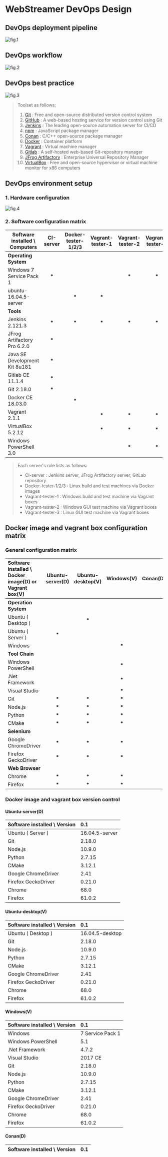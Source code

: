 # WebStreamer DevOps Design
## DevOps deployment pipeline
![fig.1](./draw.io/003-DevOps-pipeline.jpg)

## DevOps workflow
![fig.2](./draw.io/003-DevOps-workflow.jpg)

## DevOps best practice
![fig.3](./draw.io/003-DevOps-best-practice.jpg)
> Toolset as follows:
> 1. [Git](https://git-scm.com/) : Free and open-source distributed version control system
> 2. [GitHub](https://github.com/) : A web-based hosting service for version control using Git
> 3. [Jenkins](https://jenkins.io/) : The leading open-source automation server for CI/CD
> 4. [npm](https://www.npmjs.com/) : JavaScript package manager
> 5. [Conan](https://conan.io/) : C/C++ open-source package manager
> 6. [Docker](https://www.docker.com/) : Container platform
> 7. [Vagrant](https://www.vagrantup.com/) : Virtual machine manager
> 8. [Gitlab](https://about.gitlab.com/) : A self-hosted web-based Git-repository manager
> 9. [JFrog Artifactory](https://jfrog.com/artifactory/) : Enterprise Universal Repository Manager
> 10. [VirtualBox](https://www.virtualbox.org/) : Free and open-source hypervisor or virtual machine monitor for x86 computers

## DevOps environment setup
### 1. Hardware configuration
![fig.4](./draw.io/003-DevOps-environment.jpg)
### 2. Software configuration matrix
Software installed \ Computers | CI-server | Docker-tester-1/2/3 | Vagrant-tester-1 | Vagrant-tester-2 | Vagrant-tester-3
-------------------------------|:---------:|:-------------------:|:------:|:-------:|:----:
__Operating System__|||||
Windows 7 Service Pack 1|__*__|||__*__|__*__
ubuntu-16.04.5-server||__*__|__*__||
__Tools__|||||
Jenkins 2.121.3|__*__|__*__|__*__|__*__|__*__
JFrog Artifactory Pro 6.2.0|__*__||||
Java SE Development Kit 8u181|__*__||||
Gitlab CE 11.1.4|__*__||||
Git 2.18.0|__*__||||
Docker CE 18.03.0||__*__|||
Vagrant 2.1.1|||__*__|__*__|__*__
VirtualBox 5.2.12|||__*__|__*__|__*__
Windows PowerShell 3.0||||__*__|__*__

> Each server's role lists as follows:
> - CI-server : Jenkins server, JFrog Artifactory server, GitLab repository
> - Docker-tester-1/2/3 : Linux build and test machines via Docker images
> - Vagrant-tester-1 : Windows build and test machine via Vagrant boxes
> - Vagrant-tester-2 : Windows GUI test machine via Vagrant boxes
> - Vagrant-tester-3 : Linux GUI test machine via Vagrant boxes

## Docker image and vagrant box configuration matrix
### General configuration matrix
Software installed \ Docker image(D) or Vagrant box(V) | Ubuntu-server(D) | Ubuntu-desktop(V) | Windows(V) | Conan(D)
:------------------------------------------------------|:----------------:|:----------------:|:----------:|:--------:
__Operation System__||||
Ubuntu ( Desktop )||__*__||
Ubuntu ( Server )|__*__|||
Windows|||__*__|
__Tool Chain__||||
Windows PowerShell|||__*__|
.Net Framework|||__*__|
Visual Studio|||__*__|
Git|__*__|__*__|__*__|
Node.js|__*__|__*__|__*__|
Python|__*__|__*__|__*__|
CMake|__*__|__*__|__*__|
__Selenium__||||
Google ChromeDriver|__*__|__*__|__*__|
Firefox GeckoDriver|__*__|__*__|__*__|
__Web Browser__||||
Chrome|__*__|__*__|__*__|
Firefox|__*__|__*__|__*__|

### Docker image and vagrant box version control
#### Ubuntu-server(D)
Software installed \ Version | 0.1
:----------------------------|:----
Ubuntu ( Server )            | 16.04.5-server
Git                          | 2.18.0
Node.js                      | 10.9.0
Python                       | 2.7.15
CMake                        | 3.12.1
Google ChromeDriver          | 2.41
Firefox GeckoDriver          | 0.21.0
Chrome                       | 68.0
Firefox                      | 61.0.2

#### Ubuntu-desktop(V)
Software installed \ Version | 0.1
:----------------------------|:----
Ubuntu ( Desktop )           | 16.04.5-desktop
Git                          | 2.18.0
Node.js                      | 10.9.0
Python                       | 2.7.15
CMake                        | 3.12.1
Google ChromeDriver          | 2.41
Firefox GeckoDriver          | 0.21.0
Chrome                       | 68.0
Firefox                      | 61.0.2

#### Windows(V)
Software installed \ Version | 0.1
:----------------------------|:----
Windows                      | 7 Service Pack 1
Windows PowerShell           | 5.1
.Net Framework               | 4.7.2
Visual Studio                | 2017 CE
Git                          | 2.18.0
Node.js                      | 10.9.0
Python                       | 2.7.15
CMake                        | 3.12.1
Google ChromeDriver          | 2.41
Firefox GeckoDriver          | 0.21.0
Chrome                       | 68.0
Firefox                      | 61.0.2

#### Conan(D)
Software installed \ Version | 0.1
:----------------------------|:----